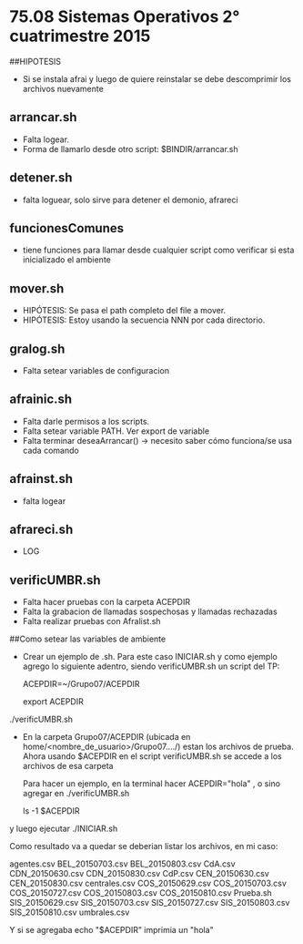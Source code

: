 # 75.08 Sistemas Operativos 2° cuatrimestre 2015

##HIPOTESIS
* Si se instala afrai y luego de quiere reinstalar se debe descomprimir los archivos nuevamente

## arrancar.sh

* Falta logear.
* Forma de llamarlo desde otro script: $BINDIR/arrancar.sh <comando a arrancar> <comando que lo llama>
 
## detener.sh
* falta loguear, solo sirve para detener el demonio, afrareci

## funcionesComunes
* tiene funciones para llamar desde cualquier script como verificar si esta inicializado el ambiente

## mover.sh
* HIPÓTESIS: Se pasa el path completo del file a mover.
* HIPÓTESIS: Estoy usando la secuencia NNN por cada directorio.

## gralog.sh
* Falta setear variables de configuracion

## afrainic.sh
* Falta darle permisos a los scripts. 
* Falta setear variable PATH. Ver export de variable
* Falta terminar deseaArrancar() -> necesito saber cómo funciona/se usa cada comando

## afrainst.sh
* falta logear


## afrareci.sh
* LOG

## verificUMBR.sh
* Falta hacer pruebas con la carpeta ACEPDIR
* Falta la grabacion de llamadas sospechosas y llamadas rechazadas
* Falta realizar pruebas con Afralist.sh


##Como setear las variables de ambiente

* Crear un ejemplo de .sh. Para este caso INICIAR.sh y como ejemplo agrego lo siguiente adentro, siendo verificUMBR.sh un script del TP:

  ACEPDIR=~/Grupo07/ACEPDIR

  export ACEPDIR

 ./verificUMBR.sh

* En la carpeta Grupo07/ACEPDIR (ubicada en home/<nombre_de_usuario>/Grupo07..../) estan los archivos de prueba. Ahora usando $ACEPDIR en el script verificUMBR.sh se accede a los archivos de esa carpeta



  Para hacer un ejemplo, en la terminal hacer ACEPDIR="hola" , o sino agregar en ./verificUMBR.sh 

    ls -1 $ACEPDIR

y luego ejecutar ./INICIAR.sh

Como resultado va a quedar se deberian listar los archivos, en mi caso:

agentes.csv
BEL_20150703.csv
BEL_20150803.csv
CdA.csv
CDN_20150630.csv
CDN_20150830.csv
CdP.csv
CEN_20150630.csv
CEN_20150830.csv
centrales.csv
COS_20150629.csv
COS_20150703.csv
COS_20150727.csv
COS_20150803.csv
COS_20150810.csv
Prueba.sh
SIS_20150629.csv
SIS_20150703.csv
SIS_20150727.csv
SIS_20150803.csv
SIS_20150810.csv
umbrales.csv

Y si se agregaba echo "$ACEPDIR" imprimia un "hola"
